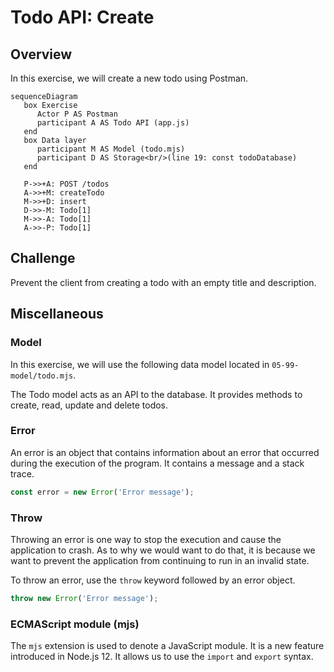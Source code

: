 # Todo API: Create

## Overview

In this exercise, we will create a new todo using Postman.

```mermaid
sequenceDiagram
   box Exercise
      Actor P AS Postman
      participant A AS Todo API (app.js)
   end
   box Data layer
      participant M AS Model (todo.mjs)
      participant D AS Storage<br/>(line 19: const todoDatabase)
   end

   P->>+A: POST /todos
   A->>+M: createTodo
   M->>+D: insert
   D->>-M: Todo[1]
   M->>-A: Todo[1]
   A->>-P: Todo[1]
```

## Challenge

Prevent the client from creating a todo with an empty title and description.

## Miscellaneous

### Model

In this exercise, we will use the following data model located in `05-99-model/todo.mjs`.

The Todo model acts as an API to the database. It provides methods to create, read, update and delete todos.

### Error

An error is an object that contains information about an error that occurred during the execution of the program. It contains a message and a stack trace.

```js
const error = new Error('Error message');
```

### Throw

Throwing an error is one way to stop the execution and cause the application to crash. As to why we would want to do that, it is because we want to prevent the application from continuing to run in an invalid state.

To throw an error, use the `throw` keyword followed by an error object.

```js
throw new Error('Error message');
```

### ECMAScript module (mjs)

The `mjs` extension is used to denote a JavaScript module. It is a new feature introduced in Node.js 12. It allows us to use the `import` and `export` syntax.
